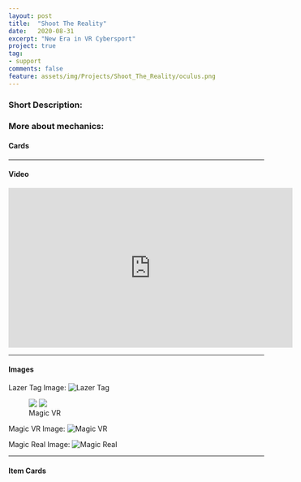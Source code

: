 ```yaml
---
layout: post
title:  "Shoot The Reality"
date:   2020-08-31
excerpt: "New Era in VR Cybersport"
project: true
tag: 
- support
comments: false
feature: assets/img/Projects/Shoot_The_Reality/oculus.png
---
```


### Short Description:




### More about mechanics:



#### Cards


---

#### Video
<iframe width="560" height="315" src="https://www.youtube.com/embed/wMhThfyAqOY" frameborder="0"> </iframe>


---

#### Images



Lazer Tag Image:
![Lazer Tag]({{site.url}}/assets/img/Projects/Shoot_The_Reality/Lazer_Tag.png)

<figure class="half">
    <a href="/assets/img/Projects/Shoot_The_Reality/magic_vr.png"><img src="/assets/img/Projects/Shoot_The_Reality/magic_vr.png"></a>
    <a href="/assets/img/Projects/Shoot_The_Reality/magic_real.png"><img src="/assets/img/Projects/Shoot_The_Reality/magic_real.png"></a>
    <figcaption>Magic VR</figcaption>
</figure>

Magic VR Image:
![Magic VR]({{site.url}}/assets/img/Projects/Shoot_The_Reality/magic_vr.png)

Magic Real Image:
![Magic Real]({{site.url}}/assets/img/Projects/Shoot_The_Reality/magic_real.png)

---

#### Item Cards
